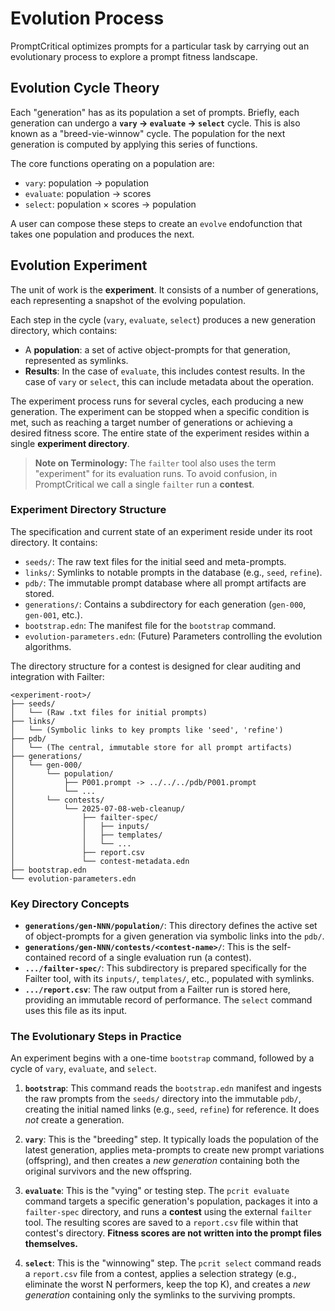# Evolution Process

PromptCritical optimizes prompts for a particular task by carrying out an evolutionary process to explore a prompt fitness landscape.

## Evolution Cycle Theory

Each "generation" has as its population a set of prompts. Briefly, each generation can undergo a **`vary` → `evaluate` → `select`** cycle. This is also known as a "breed-vie-winnow" cycle. The population for the next generation is computed by applying this series of functions.

The core functions operating on a population are:
*   `vary`: population → population
*   `evaluate`: population → scores
*   `select`: population × scores → population

A user can compose these steps to create an `evolve` endofunction that takes one population and produces the next.

## Evolution Experiment

The unit of work is the **experiment**. It consists of a number of generations, each representing a snapshot of the evolving population.

Each step in the cycle (`vary`, `evaluate`, `select`) produces a new generation directory, which contains:
*   A **population**: a set of active object-prompts for that generation, represented as symlinks.
*   **Results**: In the case of `evaluate`, this includes contest results. In the case of `vary` or `select`, this can include metadata about the operation.

The experiment process runs for several cycles, each producing a new generation. The experiment can be stopped when a specific condition is met, such as reaching a target number of generations or achieving a desired fitness score. The entire state of the experiment resides within a single **experiment directory**.

> **Note on Terminology:** The `failter` tool also uses the term "experiment" for its evaluation runs. To avoid confusion, in PromptCritical we call a single `failter` run a **contest**.

### Experiment Directory Structure

The specification and current state of an experiment reside under its root directory. It contains:
*   `seeds/`: The raw text files for the initial seed and meta-prompts.
*   `links/`: Symlinks to notable prompts in the database (e.g., `seed`, `refine`).
*   `pdb/`: The immutable prompt database where all prompt artifacts are stored.
*   `generations/`: Contains a subdirectory for each generation (`gen-000`, `gen-001`, etc.).
*   `bootstrap.edn`: The manifest file for the `bootstrap` command.
*   `evolution-parameters.edn`: (Future) Parameters controlling the evolution algorithms.

The directory structure for a contest is designed for clear auditing and integration with Failter:
```
<experiment-root>/
├── seeds/
│   └── (Raw .txt files for initial prompts)
├── links/
│   └── (Symbolic links to key prompts like 'seed', 'refine')
├── pdb/
│   └── (The central, immutable store for all prompt artifacts)
├── generations/
│   └── gen-000/
│       └── population/
│           ├── P001.prompt -> ../../../pdb/P001.prompt
│           └── ...
│       └── contests/
│           └── 2025-07-08-web-cleanup/
│               ├── failter-spec/
│               │   ├── inputs/
│               │   ├── templates/
│               │   └── ...
│               ├── report.csv
│               └── contest-metadata.edn
├── bootstrap.edn
└── evolution-parameters.edn
```

### Key Directory Concepts

*   **`generations/gen-NNN/population/`**: This directory defines the active set of object-prompts for a given generation via symbolic links into the `pdb/`.
*   **`generations/gen-NNN/contests/<contest-name>/`**: This is the self-contained record of a single evaluation run (a contest).
*   **`.../failter-spec/`**: This subdirectory is prepared specifically for the Failter tool, with its `inputs/`, `templates/`, etc., populated with symlinks.
*   **`.../report.csv`**: The raw output from a Failter run is stored here, providing an immutable record of performance. The `select` command uses this file as its input.

### The Evolutionary Steps in Practice

An experiment begins with a one-time `bootstrap` command, followed by a cycle of `vary`, `evaluate`, and `select`.

1.  **`bootstrap`**: This command reads the `bootstrap.edn` manifest and ingests the raw prompts from the `seeds/` directory into the immutable `pdb/`, creating the initial named links (e.g., `seed`, `refine`) for reference. It does *not* create a generation.

2.  **`vary`**: This is the "breeding" step. It typically loads the population of the latest generation, applies meta-prompts to create new prompt variations (offspring), and then creates a *new generation* containing both the original survivors and the new offspring.

3.  **`evaluate`**: This is the "vying" or testing step. The `pcrit evaluate` command targets a specific generation's population, packages it into a `failter-spec` directory, and runs a **contest** using the external `failter` tool. The resulting scores are saved to a `report.csv` file within that contest's directory. **Fitness scores are not written into the prompt files themselves.**

4.  **`select`**: This is the "winnowing" step. The `pcrit select` command reads a `report.csv` file from a contest, applies a selection strategy (e.g., eliminate the worst N performers, keep the top K), and creates a *new generation* containing only the symlinks to the surviving prompts.
